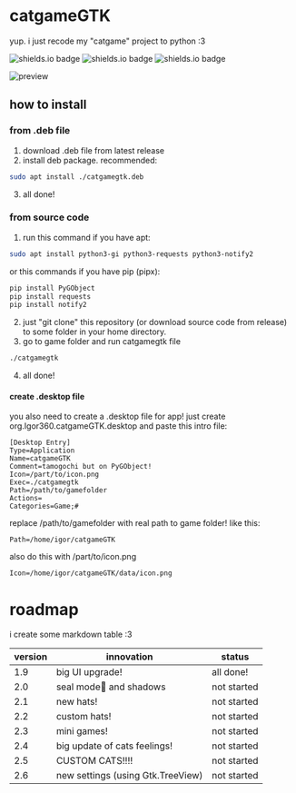 # catgameGTK
yup. i just recode my "catgame" project to python :3

![shields.io badge](https://img.shields.io/badge/linux-e6b30e?labelColor=e6b30e&style=plastic&logoColor=FFFFFF&logo=linux)
![shields.io badge](https://img.shields.io/badge/GTK_3.0-106dc4?labelColor=106dc4&style=plastic&logoColor=FFFFFF&logo=gtk)
![shields.io badge](https://img.shields.io/badge/cat_smile-:3-482c63?labelColor=6d1bbf&style=plastic)

![preview](https://github.com/user-attachments/assets/e73510fc-1b4b-4906-b7fc-32f62fdc93ec)

## how to install
### from .deb file
1. download .deb file from latest release
2. install deb package. recommended:
```bash
sudo apt install ./catgamegtk.deb
```
3. all done!
### from source code
1. run this command if you have apt:
```bash
sudo apt install python3-gi python3-requests python3-notify2
```
or this commands if you have pip (pipx):
```bash
pip install PyGObject
pip install requests
pip install notify2
```
2. just "git clone" this repository (or download source code from release) to some folder in your home directory.
3. go to game folder and run catgamegtk file
```bash
./catgamegtk
```
4. all done!


#### create .desktop file

you also need to create a .desktop file for app! just create org.Igor360.catgameGTK.desktop and paste this intro file:

```
[Desktop Entry]
Type=Application
Name=catgameGTK
Comment=tamogochi but on PyGObject!
Icon=/part/to/icon.png
Exec=./catgamegtk
Path=/path/to/gamefolder
Actions=
Categories=Game;#
```

replace /path/to/gamefolder with real path to game folder! like this:

```
Path=/home/igor/catgameGTK
```

also do this with /part/to/icon.png

```
Icon=/home/igor/catgameGTK/data/icon.png
```

# roadmap

i create some markdown table :3

|version|innovation|status|
|-|-|-|
|1.9|big UI upgrade!|all done!|
|2.0|seal mode🦭 and shadows|not started|
|2.1|new hats!|not started|
|2.2|custom hats!|not started|
|2.3|mini games!|not started|
|2.4|big update of cats feelings!|not started|
|2.5|CUSTOM CATS!!!!|not started|
|2.6|new settings (using Gtk.TreeView)|not started|
